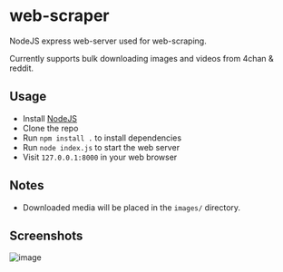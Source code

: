 # web-scraper
NodeJS express web-server used for web-scraping.

Currently supports bulk downloading images and videos from 4chan & reddit.

## Usage
- Install [NodeJS](https://nodejs.org/en/)
- Clone the repo
- Run `npm install .` to install dependencies
- Run `node index.js` to start the web server
- Visit `127.0.0.1:8000` in your web browser

## Notes
- Downloaded media will be placed in the `images/` directory.

## Screenshots
![image](https://i.imgur.com/qEkgHsI.png)
